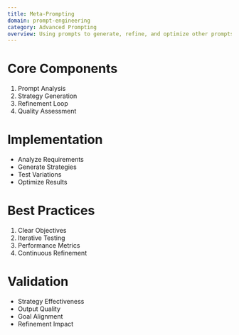 ```yaml
---
title: Meta-Prompting
domain: prompt-engineering
category: Advanced Prompting
overview: Using prompts to generate, refine, and optimize other prompts.
---
```


# Core Components
1. Prompt Analysis
2. Strategy Generation
3. Refinement Loop
4. Quality Assessment

# Implementation
- Analyze Requirements
- Generate Strategies
- Test Variations
- Optimize Results

# Best Practices
1. Clear Objectives
2. Iterative Testing
3. Performance Metrics
4. Continuous Refinement

# Validation
- Strategy Effectiveness
- Output Quality
- Goal Alignment
- Refinement Impact
